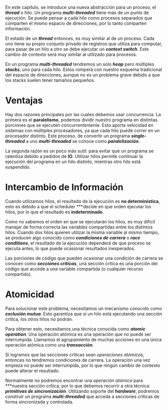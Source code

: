 En este capítulo, se introduce una nueva abstracción para un proceso, el ***thread*** o hilo. Un programa ***multi-threaded*** tiene más de un punto de ejecución. Se puede pensar a cada hilo como procesos separados que comparten el mismo espacio de direcciones, por lo tanto comparten información.

El estado de un ***thread*** entonces, es muy similar al de un proceso. Cada uno tiene su propio conjunto privado de registros que utiliza para computar, para pasar de un hilo a otro se debe ejecutar un ***context switch***. Este cambio de contexto será muy similar al utilizado para procesos.

En un programa ***multi-threaded*** tendremos un solo ***heap*** pero múltiples ***stacks***, uno para cada hilo. Estos romperá con nuestro esquema tradicional del espacio de direcciones, aunque no es un problema grave debido a que los stacks suelen tener tamaños pequeños.

# Ventajas

Hay dos razones principales por las cuales debemos usar concurrencia. La primera es el **paralelismo**, podemos dividir nuestro programa en distintas porciones que se ejecuten concurrentemente. Esto aporta velocidad en sistemas con múltiples procesadores, ya que cada hilo puede correr en un procesador distinto. Este proceso, de convertir un programa ***single-threaded*** a uno ***multi-threaded*** se conoce como ***paralelización***.

La segunda razón es un poco más sutil: para evitar que un programa se ralentiza debido a pedidos de **IO**. Utilizar hilos permite continuar la ejecución del programa en un hilo distinto, mientras otro hilo está suspendido.

# Intercambio de Información

Cuando utilizamos hilos, el resultado de la ejecución es **no determinística**, esto es debido a que el scheduler ***decide en que orden ejecutar los hilos, por lo que el resultado es **indeterminado**.

Como no sabemos el orden en que se ejecutarán los hilos, es muy difícil manejar de forma correcta las variables compartidas entre los distintos hilos. Cuando dos hilos quieren utilizar la misma variable al mismo tiempo, se producen algo conocido como ***condiciones de carrera*** o ***race conditions***, el resultado de la ejecución dependerá de que proceso se ejecuta antes, lo que puede ocasionar resultados inesperados.

Las porciones de código que pueden ocasionar una condición de carrera se conocen como ***secciones críticas***, una sección crítica es una porción del código que accede a una variable compartida (o cualquier recurso compartido).

# Atomicidad

Para solucionar este problema, necesitamos un mecanismo conocido como ***exclusión mutua**.* Esto garantiza que si un hilo está ejecutando una sección crítica, los otros hilos no podrán.

Para obtener esto, necesitamos una técnica conocida como ***atomic operation***. Una operación atómica es una operación que no puede ser interrumpida. Llamamos el agrupamiento de muchas acciones en una única operación atómica como una ***transacción***.

Si logramos que las secciones críticas sean *operaciones atómicas*, entonces no tendremos condiciones de carrera. La operación una vez empieza no puede ser interrumpida, por lo que ningún cambio de contexto puede alterar el resultado.

Normalmente no podremos encontrar una *operación atómica* para ***nuestra sección crítica, por lo que debemos recurrir a otra técnica: ***primitivas de sincronización***. Utilizando soporte del ***hardware***, podremos construir un programa ***multi-threaded*** que acceda a secciones criticas de forma sincronizada y controlada.
